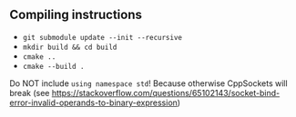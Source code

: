 ## Compiling instructions


- `git submodule update --init --recursive`
- `mkdir build && cd build`
- `cmake ..`
- `cmake --build .`

Do NOT include `using namespace std`! Because otherwise CppSockets will break (see https://stackoverflow.com/questions/65102143/socket-bind-error-invalid-operands-to-binary-expression)